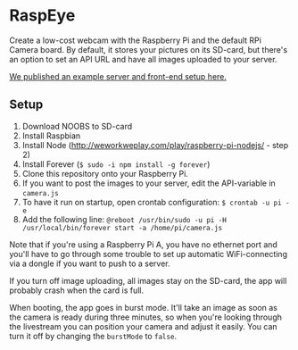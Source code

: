 # RaspEye
Create a low-cost webcam with the Raspberry Pi and the default RPi Camera board. By default, it stores your pictures on its SD-card, but there's an option to set an API URL and have all images uploaded to your server.

[We published an example server and front-end setup here.](https://github.com/weworkweplay/raspeye-web)

## Setup
1. Download NOOBS to SD-card
2. Install Raspbian
3. Install Node (http://weworkweplay.com/play/raspberry-pi-nodejs/ - step 2)
4. Install Forever (`$ sudo -i npm install -g forever`)
5. Clone this repository onto your Raspberry Pi.
6. If you want to post the images to your server, edit the API-variable in `camera.js`
7. To have it run on startup, open crontab configuration: `$ crontab -u pi -e`
8. Add the following line: `@reboot /usr/bin/sudo -u pi -H /usr/local/bin/forever start -a /home/pi/camera.js`

Note that if you're using a Raspberry Pi A, you have no ethernet port and you'll have to go through some trouble to set up automatic WiFi-connecting via a dongle if you want to push to a server.

If you turn off image uploading, all images stay on the SD-card, the app will probably crash when the card is full.

When booting, the app goes in burst mode. It'll take an image as soon as the camera is ready during three minutes, so when you're looking through the livestream you can position your camera and adjust it easily. You can turn it off by changing the `burstMode` to `false`.
